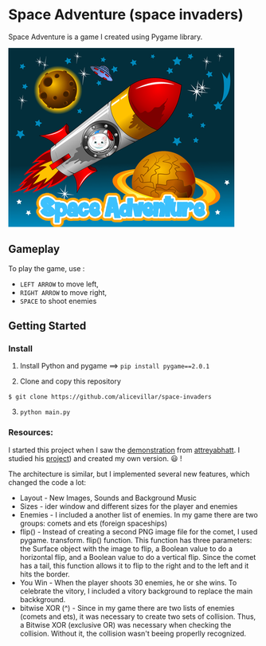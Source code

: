 # Space Adventure (space invaders)

Space Adventure is a game I created using Pygame library. 


  
![print](cover.png)

## Gameplay  

To play the game, use :
 
- `LEFT ARROW` to move left,
- `RIGHT ARROW` to move right,
- `SPACE` to shoot enemies  
  

## Getting Started

### Install

1. Install Python and pygame ==> `pip install pygame==2.0.1`

2. Clone and copy this repository

```
$ git clone https://github.com/alicevillar/space-invaders
```

3. `python main.py`
  

### Resources:

I started this project when I saw the [demonstration](https://www.youtube.com/watch?v=FfWpgLFMI7w&t=6893s) from [attreyabhatt](https://github.com/attreyabhatt). I studied his [project](https://github.com/attreyabhatt/Space-Invaders-Pygame)) and created my own version. :smiley: ! 

The architecture is similar, but I implemented several new features, which changed the code a lot:

* Layout - New Images, Sounds and Background Music 
* Sizes - ider window and different sizes for the player and enemies
* Enemies - I included a another list of enemies. In my game there are two groups: comets and ets (foreign spaceships) 
* flip() - Instead of creating a second PNG image file for the comet, I used pygame. transform. flip() function. This function has three parameters: the Surface object with the image to flip, a Boolean value to do a horizontal flip, and a Boolean value to do a vertical flip. Since the comet has a tail, this function allows it to flip to the right and to the left and it hits the border. 
* You Win - When the player shoots 30 enemies, he or she wins. To celebrate the vitory, I included a vitory background to replace the main backkground. 
* bitwise XOR (^) - Since in my game there are two lists of enemies (comets and ets), it was necessary to create two sets of collision. Thus, a Bitwise XOR (exclusive OR) was necessary when checking the collision. Without it, the collision wasn't beeing properlly recognized. 
